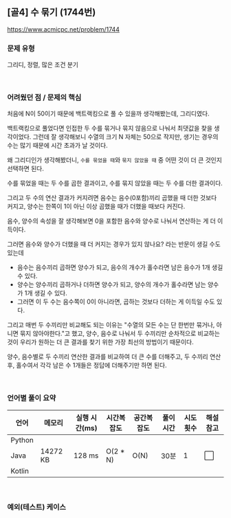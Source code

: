 ## [골4] 수 묶기 (1744번)

https://www.acmicpc.net/problem/1744

### 문제 유형

그리디, 정렬, 많은 조건 분기

<br>

### 어려웠던 점 / 문제의 핵심

처음에 N이 50이기 때문에 백트랙킹으로 풀 수 있을까 생각해봤는데, 그리디였다.

백트랙킹으로 풀었다면 인접한 두 수를 묶거나 묶지 않음으로 나눠서 최댓값을 찾을 생각이었다. 그런데 잘 생각해보니 수열의 크기 N 자체는 50으로 작지만, 생기는 경우의 수는 많기 때문에 시간 초과가 날 것이다.



왜 그리디인가 생각해봤더니, `수를 묶었을 때`와 `묶지 않았을 때` 중 어떤 것이 더 큰 것인지 선택하면 된다.

수를 묶었을 때는 두 수를 곱한 결과이고, 수를 묶지 않았을 때는 두 수를 더한 결과이다.

그리고 두 수의 연산 결과가 커지려면 음수는 음수(0포함)끼리 곱했을 때 더한 것보다 커지고, 양수는 한쪽이 1이 아닌 이상 곱했을 때가 더했을 때보다 커진다.

음수, 양수의 속성을 잘 생각해보면 0을 포함한 음수와 양수로 나눠서 연산하는 게 더 이득이다.

그러면 음수와 양수가 더했을 때 더 커지는 경우가 있지 않나요? 라는 반문이 생길 수도 있는데

- 음수는 음수끼리 곱하면 양수가 되고, 음수의 개수가 홀수라면 남은 음수가 1개 생길 수 있다.
- 양수는 양수끼리 곱하거나 더하면 양수가 되고, 양수의 개수가 홀수라면 남는 양수가 1개 생길 수 있다.
- 그러면 이 두 수는 음수쪽이 0이 아니라면, 곱하는 것보다 더하는 게 이득일 수도 있다.



그리고 매번 두 수끼리만 비교해도 되는 이유는 "수열의 모든 수는 단 한번만 묶거나, 아니면 묶지 않아야한다."고 했고, 양수, 음수로 나눠서 두 수끼리만 순차적으로 비교하는 것이 우리가 원하는 더 큰 결과를 찾기 위한 가장 최선의 방법이기 때문이다.

양수, 음수별로 두 수끼리 연산한 결과를 비교하여 더 큰 수를 더해주고, 두 수끼리 연산 후, 홀수여서 각각 남은 수 1개들은 정답에 더해주기만 하면 된다.

<br>

### 언어별 풀이 요약

| 언어   | 메모리   | 실행 시간(ms) | 시간복잡도 | 공간복잡도 | 풀이 시간 | 시도 횟수 | 해설 참고            |
| ------ | -------- | ------------- | ---------- | ---------- | --------- | --------- | -------------------- |
| Python |          |               |            |            |           |           |                      |
| Java   | 14272 KB | 128 ms        | O(2 * N)   | O(N)       | 30분      | 1         | :white_large_square: |
| Kotlin |          |               |            |            |           |           |                      |

<br>

### 예외(테스트) 케이스

```
```

